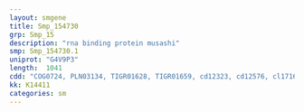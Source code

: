 ```yaml
---
layout: smgene
title: Smp_154730
grp: Smp_15
description: "rna binding protein musashi"
smp: Smp_154730.1
uniprot: "G4V9P3"
length:  1041
cdd: "COG0724, PLN03134, TIGR01628, TIGR01659, cd12323, cd12576, cl17169, pfam00076, pfam14259, smart00360"
kk: K14411
categories: sm
---
```

